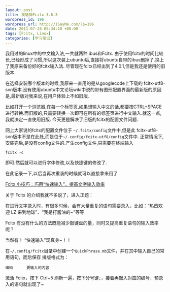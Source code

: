 ```yaml
--- 
layout: post
title: 我选择Fcitx 3.6.3
wordpress_id: 196
wordpress_url: http://ISayMe.com/?p=196
date: 2011-07-28 08:34:10 +08:00
tags: [Fcitx, Linux]
categories: [学习笔记]
---
```

我用过的linux中的中文输入法,一共就两种.ibus和Fcitx.
由于使用fcitx的时间比较长,已经形成了习惯,所以这次装上ubuntu后,直接将ubuntu自带的ibus删掉了.换上了我原来备份好的fcitx输入法.
尽管现在fcitx已经出到了4.0.1,但是我还是使用的旧版本.

在选择安装哪个版本的时候,我原来一直用的是从googlecode上下载的 fcitx-utf8-svn版本.没有使用ubuntu中文论坛wiki中说的带有图形配置界面的最新版的原因是,最新版对我来说,在用户体验上不如旧版.

比如打开一个浏览器,在每一个标签页,如果想输入中文的话,都要按CTRL+SPACE进行转换.而旧版的,只需要转换一次即可在所有的标签页进行中文输入.就这一点,我就决定一直使用旧版.
今天更是解决了旧版的fcitx的配置文件问题.

网上大家说的fcitx的配置文件位于 `~/.fcitx/config`文件中,但是此 fcitx-utf8-svn版本不是在此处,而是位于`~/.config/fcitx-utf8/config`文件中.
正常情况下,安装完后,是没有config文件的.产生config文件,只需要在终端输入

    fcitx -c
即可.然后就可以进行字体修改,以及快捷键的修改了.

在此记录一下,以后当再次重装的时候就可以直接拿来用了

[Fcitx 小技巧：巧用“快速输入”，提高文字输入效率](http://forum.ubuntu.org.cn/viewtopic.php?f=8&t=311341&start=0)

关于 Fcitx 的介绍我就不多说了，进入正题：

在进行文字录入时，有很多时候，会有大量重复的语句需要录入，比如：“热烈欢迎 LZ 来到地球”、“我是打酱油的~”等等

Fcitx 有没有什么的方法既能减少敲键盘的量，同时又提高重复语句的输入效率呢？

当然有！
“快速输入”现真身~！！

在`~/.config/fcitx`目录中创建一个`QuickPhrase.mb`文件，并在其中输入自己的常用语句，而后保存
排版格式为：

    编码      要输入的内容
激活 Fcitx，按下 Ctrl+5 刷新一遍，按下分号键`;`，接着再敲入对应的编号，预录入的语句就出现了~
